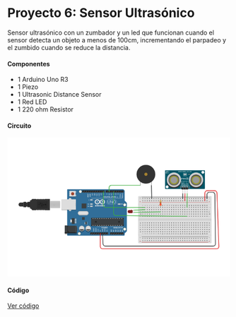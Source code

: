 # Proyecto 6: Sensor Ultrasónico
Sensor ultrasónico con un zumbador y un led que funcionan cuando el sensor
detecta un objeto a menos de 100cm, incrementando el parpadeo y el zumbido 
cuando se reduce la distancia.


#### Componentes
* 1	Arduino Uno R3
* 1	Piezo
* 1	Ultrasonic Distance Sensor
* 1	Red LED
* 1	220 ohm Resistor

#### Circuito
![Circuito](circuito.png)

#### Código
[Ver código](codigo.ino)
